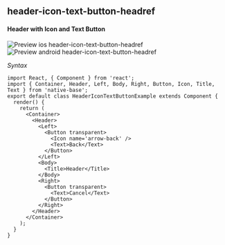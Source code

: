 ## header-icon-text-button-headref
#### Header with Icon and Text Button

![Preview ios header-icon-text-button-headref](https://github.com/GeekyAnts/NativeBase-KitchenSink/raw/v2.5.2/screenshots/ios/header-with-icon-text-button.png)
![Preview android header-icon-text-button-headref](https://github.com/GeekyAnts/NativeBase-KitchenSink/raw/v2.5.2/screenshots/android/header-with-icon-text-button.png)

*Syntax*

<pre class="line-numbers"><code class="language-jsx">import React, { Component } from 'react';
import { Container, Header, Left, Body, Right, Button, Icon, Title, Text } from 'native-base';
export default class HeaderIconTextButtonExample extends Component {
  render() {
    return (
      &lt;Container>
        &lt;Header>
          &lt;Left>
            &lt;Button transparent>
              &lt;Icon name='arrow-back' />
              &lt;Text>Back&lt;/Text>
            &lt;/Button>
          &lt;/Left>
          &lt;Body>
            &lt;Title>Header&lt;/Title>
          &lt;/Body>
          &lt;Right>
            &lt;Button transparent>
              &lt;Text>Cancel&lt;/Text>
            &lt;/Button>
          &lt;/Right>
        &lt;/Header>
      &lt;/Container>
    );
  }
}</code></pre><br />